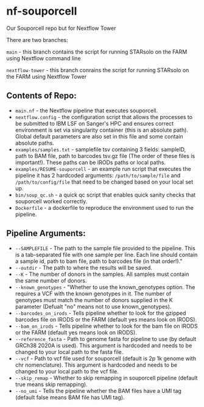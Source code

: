 # nf-souporcell
Our Souporcell repo but for Nextflow Tower

There are two branches:

`main` - this branch contains the script for running STARsolo on the FARM using Nextflow command line

`nextflow-tower` - this branch conrains the script for running STARsolo on the FARM using Nextflow Tower

## Contents of Repo:
* `main.nf` - the Nextflow pipeline that executes souporcell.
* `nextflow.config` - the configuration script that allows the processes to be submitted to IBM LSF on Sanger's HPC and ensures correct environment is set via singularity container (this is an absolute path). Global default parameters are also set in this file and some contain absolute paths.
* `examples/samples.txt` - samplefile tsv containing 3 fields: sampleID, path to BAM file, path to barcodes tsv.gz file (The order of these files is important!). These paths can be IRODs paths or local paths.
* `examples/RESUME-souporcell` - an example run script that executes the pipeline it has 2 hardcoded arguments: `/path/to/sample/file` and `/path/to/config/file` that need to be changed based on your local set up.
* `bin/soup_qc.sh` - a quick qc script that enables quick sanity checks that souporcell worked correctly.
* `Dockerfile` - a dockerfile to reproduce the environment used to run the pipeline.

## Pipeline Arguments:
* `--SAMPLEFILE` - The path to the sample file provided to the pipeline. This is a tab-separated file with one sample per line. Each line should contain a sample id, path to bam file, path to barcodes file (in that order!)."
* `--outdir` - The path to where the results will be saved.
* `--K` - The number of donors in the samples. All samples must contain the same number of donors.
* `--known_genotypes` - "Whether to use the known_genotypes option. The requires a VCF with the known genotypes in it. The number of genotypes must match the number of donors supplied in the K parameter (Defualt "no" means not to use known_genotypes).
* `--barcodes_on_irods` - Tells pipeline whether to look for the gzipped barcodes file on IRODS or the FARM (default yes means look on IRODS).
* `--bam_on_irods` - Tells pipeline whether to look for the bam file on IRODS or the FARM (default yes means look on IRODS).
* `--reference_fasta` - Path to  genome fasta for pipeline to use (by default GRCh38 2020A is used). This argument is hardcoded and needs to be changed to your local path to the fasta file. 
* `--vcf` - Path to vcf file used for souporcell (default is 2p 1k genome with chr nomenclature). This argument is hardcoded and needs to be changed to your local path to the vcf file.
* `--skip_remap` - Whether to skip remapping in souporcell pipeline (default true means skip remapping).
* `--no_umi` - Tells the pipeline whether the BAM files have a UMI tag (default false means BAM file has UMI tag).
